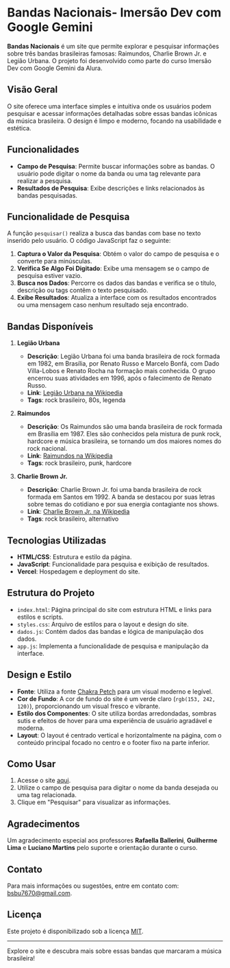 # Bandas Nacionais- Imersão Dev com Google Gemini

**Bandas Nacionais** é um site que permite explorar e pesquisar informações sobre três bandas brasileiras famosas: Raimundos, Charlie Brown Jr. e Legião Urbana. O projeto foi desenvolvido como parte do curso Imersão Dev com Google Gemini da Alura.

## Visão Geral

O site oferece uma interface simples e intuitiva onde os usuários podem pesquisar e acessar informações detalhadas sobre essas bandas icônicas da música brasileira. O design é limpo e moderno, focando na usabilidade e estética.

## Funcionalidades

- **Campo de Pesquisa**: Permite buscar informações sobre as bandas. O usuário pode digitar o nome da banda ou uma tag relevante para realizar a pesquisa.
- **Resultados de Pesquisa**: Exibe descrições e links relacionados às bandas pesquisadas.

## Funcionalidade de Pesquisa

A função `pesquisar()` realiza a busca das bandas com base no texto inserido pelo usuário. O código JavaScript faz o seguinte:
1. **Captura o Valor da Pesquisa**: Obtém o valor do campo de pesquisa e o converte para minúsculas.
2. **Verifica Se Algo Foi Digitado**: Exibe uma mensagem se o campo de pesquisa estiver vazio.
3. **Busca nos Dados**: Percorre os dados das bandas e verifica se o título, descrição ou tags contêm o texto pesquisado.
4. **Exibe Resultados**: Atualiza a interface com os resultados encontrados ou uma mensagem caso nenhum resultado seja encontrado.

## Bandas Disponíveis

1. **Legião Urbana**
   - **Descrição**: Legião Urbana foi uma banda brasileira de rock formada em 1982, em Brasília, por Renato Russo e Marcelo Bonfá, com Dado Villa-Lobos e Renato Rocha na formação mais conhecida. O grupo encerrou suas atividades em 1996, após o falecimento de Renato Russo.
   - **Link**: [Legião Urbana na Wikipedia](https://pt.wikipedia.org/wiki/Legião_Urbana)
   - **Tags**: rock brasileiro, 80s, legenda

2. **Raimundos**
   - **Descrição**: Os Raimundos são uma banda brasileira de rock formada em Brasília em 1987. Eles são conhecidos pela mistura de punk rock, hardcore e música brasileira, se tornando um dos maiores nomes do rock nacional.
   - **Link**: [Raimundos na Wikipedia](https://pt.wikipedia.org/wiki/Raimundos)
   - **Tags**: rock brasileiro, punk, hardcore

3. **Charlie Brown Jr.**
   - **Descrição**: Charlie Brown Jr. foi uma banda brasileira de rock formada em Santos em 1992. A banda se destacou por suas letras sobre temas do cotidiano e por sua energia contagiante nos shows.
   - **Link**: [Charlie Brown Jr. na Wikipedia](https://pt.wikipedia.org/wiki/Charlie_Brown_Jr.)
   - **Tags**: rock brasileiro, alternativo

## Tecnologias Utilizadas

- **HTML/CSS**: Estrutura e estilo da página.
- **JavaScript**: Funcionalidade para pesquisa e exibição de resultados.
- **Vercel**: Hospedagem e deployment do site.

## Estrutura do Projeto

- `index.html`: Página principal do site com estrutura HTML e links para estilos e scripts.
- `styles.css`: Arquivo de estilos para o layout e design do site.
- `dados.js`: Contém dados das bandas e lógica de manipulação dos dados.
- `app.js`: Implementa a funcionalidade de pesquisa e manipulação da interface.

## Design e Estilo

- **Fonte**: Utiliza a fonte [Chakra Petch](https://fonts.googleapis.com/css2?family=Chakra+Petch:ital,wght@0,300;0,400;0,500;0,600;0,700;1,300;1,400;1,500;1,600;1,700&display=swap) para um visual moderno e legível.
- **Cor de Fundo**: A cor de fundo do site é um verde claro (`rgb(153, 242, 120)`), proporcionando um visual fresco e vibrante.
- **Estilo dos Componentes**: O site utiliza bordas arredondadas, sombras sutis e efeitos de hover para uma experiência de usuário agradável e moderna.
- **Layout**: O layout é centrado vertical e horizontalmente na página, com o conteúdo principal focado no centro e o footer fixo na parte inferior.

## Como Usar

1. Acesse o site [aqui](https://bandas-nacionais.vercel.app/).
2. Utilize o campo de pesquisa para digitar o nome da banda desejada ou uma tag relacionada.
3. Clique em "Pesquisar" para visualizar as informações.

## Agradecimentos

Um agradecimento especial aos professores **Rafaella Ballerini**, **Guilherme Lima** e **Luciano Martins** pelo suporte e orientação durante o curso.

## Contato

Para mais informações ou sugestões, entre em contato com: [bsbu7670@gmail.com](mailto:bsbu7670@gmail.com).

## Licença

Este projeto é disponibilizado sob a licença [MIT](LICENSE).

---

Explore o site e descubra mais sobre essas bandas que marcaram a música brasileira!
